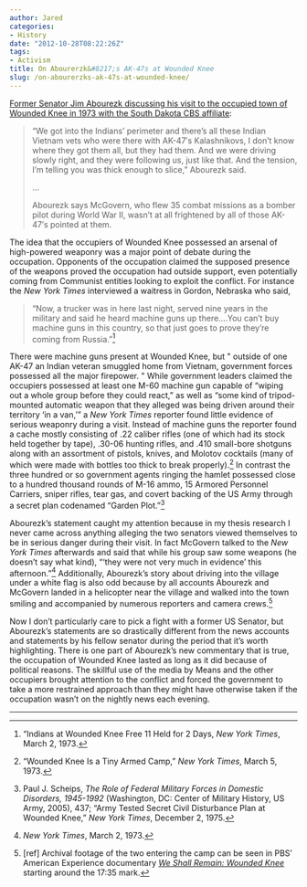 ```yaml
---
author: Jared
categories:
- History
date: "2012-10-28T08:22:26Z"
tags:
- Activism
title: On Abourerzk&#8217;s AK-47s at Wounded Knee
slug: /on-abourerzks-ak-47s-at-wounded-knee/
---
```

[Former Senator Jim Abourezk discussing his visit to the occupied town of Wounded Knee in 1973 with the South Dakota CBS affiliate](http://web.archive.org/web/20160611061224/http://www.keloland.com/news/article/news/abourezk-shares-means--mcgovern-memories):

> “We got into the Indians’ perimeter and there’s all these Indian Vietnam vets who were there with AK-47′s Kalashnikovs, I don’t know where they got them all, but they had them. And we were driving slowly right, and they were following us, just like that. And the tension, I’m telling you was thick enough to slice,” Abourezk said.
> 
> …
> 
> Abourezk says McGovern, who flew 35 combat missions as a bomber pilot during World War II, wasn’t at all frightened by all of those AK-47′s pointed at them.

The idea that the occupiers of Wounded Knee possessed an arsenal of high-powered weaponry was a major point of debate during the occupation. Opponents of the occupation claimed the supposed presence of the weapons proved the occupation had outside support, even potentially coming from Communist entities looking to exploit the conflict. For instance the *New York Times* interviewed a waitress in Gordon, Nebraska who said,

> “Now, a trucker was in here last night, served nine years in the military and said he heard machine guns up there.…You can’t buy machine guns in this country, so that just goes to prove they’re coming from Russia.”[^1]

There were machine guns present at Wounded Knee, but " outside of one AK-47 an Indian veteran smuggled home from Vietnam, government forces possessed all the major firepower. " While government leaders claimed the occupiers possessed at least one M-60 machine gun capable of “wiping out a whole group before they could react,” as well as “some kind of tripod-mounted automatic weapon that they alleged was being driven around their territory ‘in a van,’” a *New York Times* reporter found little evidence of serious weaponry during a visit. Instead of machine guns the reporter found a cache mostly consisting of .22 caliber rifles (one of which had its stock held together by tape), .30-06 hunting rifles, and .410 small-bore shotguns along with an assortment of pistols, knives, and Molotov cocktails (many of which were made with bottles too thick to break properly).[^2] In contrast the three hundred or so government agents ringing the hamlet possessed close to a hundred thousand rounds of M-16 ammo, 15 Armored Personnel Carriers, sniper rifles, tear gas, and covert backing of the US Army through a secret plan codenamed “Garden Plot.”[^3]

Abourezk’s statement caught my attention because in my thesis research I never came across anything alleging the two senators viewed themselves to be in serious danger during their visit. In fact McGovern talked to the *New York Times* afterwards and said that while his group saw some weapons (he doesn’t say what kind), “‘they were not very much in evidence’ this afternoon.”[^4] Additionally, Abourezk’s story about driving into the village under a white flag is also odd because by all accounts Abourezk and McGovern landed in a helicopter near the village and walked into the town smiling and accompanied by numerous reporters and camera crews.[^5]

Now I don’t particularly care to pick a fight with a former US Senator, but Abourezk’s statements are so drastically different from the news accounts and statements by his fellow senator during the period that it’s worth highlighting. There is one part of Abourezk’s new commentary that is true, the occupation of Wounded Knee lasted as long as it did because of political reasons. The skillful use of the media by Means and the other occupiers brought attention to the conflict and forced the government to take a more restrained approach than they might have otherwise taken if the occupation wasn’t on the nightly news each evening.

---
[^1]: “Indians at Wounded Knee Free 11 Held for 2 Days, *New York Times*, March 2, 1973.
[^2]: “Wounded Knee Is a Tiny Armed Camp,” *New York Times*, March 5, 1973.
[^3]: Paul J. Scheips, *The Role of Federal Military Forces in Domestic Disorders, 1945-1992* (Washington, DC: Center of Military History, US Army, 2005), 437; “Army Tested Secret Civil Disturbance Plan at Wounded Knee,” *New York Times*, December 2, 1975.
[^4]: *New York Times*, March 2, 1973.
[^5]: [ref] Archival footage of the two entering the camp can be seen in PBS’ American Experience documentary *[We Shall Remain: Wounded Knee](https://www.pbs.org/wgbh/americanexperience/films/weshallremain/#part05)* starting around the 17:35 mark.